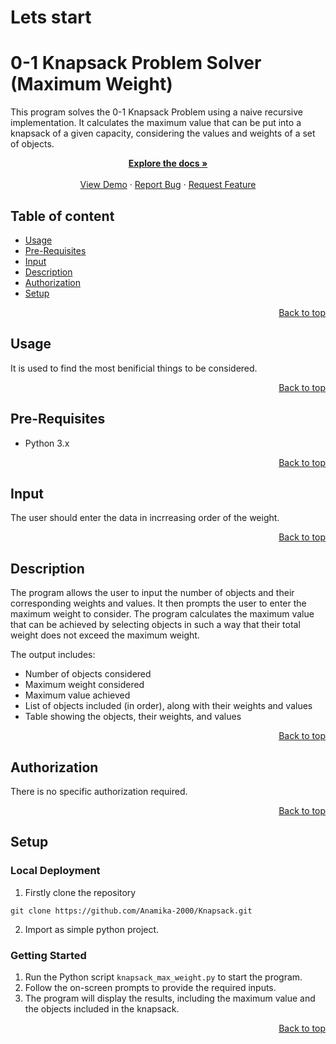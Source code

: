 # Lets start
# 0-1 Knapsack Problem Solver (Maximum Weight)

<p align="center">

This program solves the 0-1 Knapsack Problem using a naive recursive implementation. It calculates the maximum value that can be put into a knapsack of a given capacity, considering the values and weights of a set of objects.

<p align="center">
    <a href="https://github.com/Anamika-2000/Knapsack/blob/master/Max_weight/readme.md"><strong>Explore the docs »</strong></a>
<br>
<br>
    <a href="https://github.com/Anamika-2000/Project_creation_and_setup">View Demo</a>
    ·
    <a href="https://github.com/Anamika-2000/Knapsack/issues/new">Report Bug</a>
    ·
    <a href="https://github.com/Anamika-2000/Knapsack/issues/new">Request Feature</a>

## Table of content
- [Usage](#usage)
- [Pre-Requisites](#pre-requisites)
- [Input](#input)
- [Description ](#description)
- [Authorization](#authorization)
- [Setup](#setup)

<p align="right">
 <a href="#lets-start ">Back to top</a>
</p>

## Usage

It is used to find the most benificial things to be considered.

<p align="right">
 <a href="#lets-start ">Back to top</a>
</p>

## Pre-Requisites

- Python 3.x

<p align="right">
 <a href="#lets-start ">Back to top</a>
</p>

## Input
The user should enter the data in incrreasing order of the weight.

<p align="right">
 <a href="#lets-start ">Back to top</a>
</p>

## Description

The program allows the user to input the number of objects and their corresponding weights and values. It then prompts the user to enter the maximum weight to consider. The program calculates the maximum value that can be achieved by selecting objects in such a way that their total weight does not exceed the maximum weight.

The output includes:
- Number of objects considered
- Maximum weight considered
- Maximum value achieved
- List of objects included (in order), along with their weights and values
- Table showing the objects, their weights, and values

<p align="right">
 <a href="#lets-start ">Back to top</a>
</p>

## Authorization

There is no specific authorization required.

<p align="right">
 <a href="#lets-start ">Back to top</a>
</p>

## Setup
   
### Local Deployment

1. Firstly clone the repository
```
git clone https://github.com/Anamika-2000/Knapsack.git
```

2. Import as simple python project.

### Getting Started

1. Run the Python script `knapsack_max_weight.py` to start the program.
2. Follow the on-screen prompts to provide the required inputs.
3. The program will display the results, including the maximum value and the objects included in the knapsack.

<p align="right">
 <a href="#lets-start ">Back to top</a>
</p>

